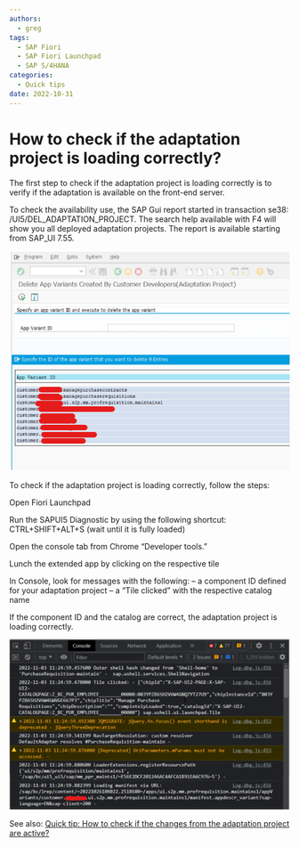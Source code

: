```yaml
---
authors:
  - greg
tags:
  - SAP Fiori
  - SAP Fiori Launchpad
  - SAP S/4HANA
categories:
  - Quick tips
date: 2022-10-31
---
```


# How to check if the adaptation project is loading correctly?

The first step to check if the adaptation project is loading correctly is to verify if the adaptation is available on the front-end server. 

<!-- more -->

To check the availability use, the SAP Gui report started in transaction se38: /UI5/DEL_ADAPTATION_PROJECT. The search help available with F4 will show you all deployed adaptation projects. The report is available starting from SAP_UI 7.55.

[![Delete adaptation report screen shot](R0001/del-adapt.png)](R0001/del-adapt.png)

To check if the adaptation project is loading correctly, follow the steps:

Open Fiori Launchpad

Run the SAPUI5 Diagnostic by using the following shortcut: CTRL+SHIFT+ALT+S (wait until it is fully loaded)

Open the console tab from Chrome “Developer tools.”

Lunch the extended app by clicking on the respective tile

In Console, look for messages with the following:
– a component ID defined for your adaptation project
– a “Tile clicked” with the respective catalog name


If the component ID and the catalog are correct, the adaptation project is loading correctly.

[![Console screen shot](R0001/cons.png)](R0001/cons.png)

See also: [Quick tip: How to check if the changes from the adaptation project are active?](0004-adaptation-active.md)
